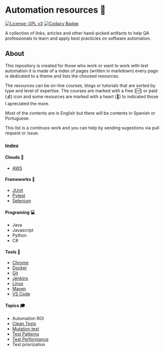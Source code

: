 # Automation resources 🤖

[![License: GPL v3](https://img.shields.io/badge/License-GPLv3-blue.svg)](https://www.gnu.org/licenses/gpl-3.0) [![Codacy Badge](https://api.codacy.com/project/badge/Grade/cb911d602af6436a9fa5073616aa7815)](https://www.codacy.com/manual/edumco/automation-resources?utm_source=github.com&utm_medium=referral&utm_content=edumco/automation-resources&utm_campaign=Badge_Grade)

A collection of links, articles and other hand-picked artifacts to help QA professionals to learn and apply best practicies on software automation.

## About

This repository is created for those who work or want to work with test automation it is made of a index of pages (written in markdown) every page is dedicated to a theme and lists the choosed resources.

The resources can be on-line courses, blogs or tutorials that are sorted by type and level of expertise. The courses are marked with a free (🆓) or paid (💰) icon and some resources are marked with a heart (🖤) to indicated those I apreciated the more.

Most of the contents are in English but there will be contents in Spanish or Portuguese.

This list is a continuos work and you can help by sending sugestions via pull request or issue.

### Index

#### Clouds 🎯

- [AWS](clouds/aws/README.md)

#### Frameworks 📝

- [JUnit](frameworks/junit/README.md)
- [Pytest](frameworks/pytest/README.md)
- [Selenium](frameworks/selenium/README.md)

#### Programing 💻

- Java
- Javascript
- Python
- C#

#### Tools 🔨

- [Chrome](tools/chrome/README.md)
- [Docker](tools/docker/README.md)
- [Git](tools/linux/README.md)
- [Jenkins](tools/jenkins/README.md)
- [Linux](tools/git/README.md)
- [Maven](tools/maven/README.md)
- [VS Code](tools/vscode/README.md)

#### Topics 🎓

- Automation ROI
- [Clean Tests](topics/clean-tests/README.md)
- [Mutation test](topics/mutation/README.md)
- [Test Patterns](topics/test-patterns/README.md)
- [Test Performance](topics/test-performance/README.md)
- Test priorization
